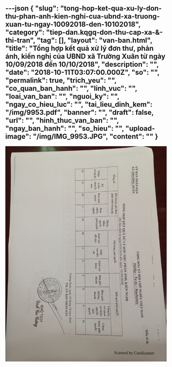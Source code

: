 ---json
{
    "slug": "tong-hop-ket-qua-xu-ly-don-thu-phan-anh-kien-nghi-cua-ubnd-xa-truong-xuan-tu-ngay-10092018-den-10102018",
    "category": "tiep-dan.kqgq-don-thu-cap-xa-&-thi-tran",
    "tag": [],
    "layout": "van-ban.html",
    "title": "Tổng hợp kết quả xử lý đơn thư, phản ánh, kiến nghị của UBND xã Trường Xuân từ ngày 10/09/2018 đến 10/10/2018",
    "description": "",
    "date": "2018-10-11T03:07:00.000Z",
    "so": "",
    "permalink": true,
    "trich_yeu": "",
    "co_quan_ban_hanh": "",
    "linh_vuc": "",
    "loai_van_ban": "",
    "nguoi_ky": "",
    "ngay_co_hieu_luc": "",
    "tai_lieu_dinh_kem": "/img/9953.pdf",
    "banner": "",
    "draft": false,
    "url": "",
    "hinh_thuc_van_ban": "",
    "ngay_ban_hanh": "",
    "so_hieu": "",
    "upload-image": "/img/IMG_9953.JPG",
    "__content__": ""
}
---
<p><img alt="" src="/img/IMG_9953.JPG" /></p>
